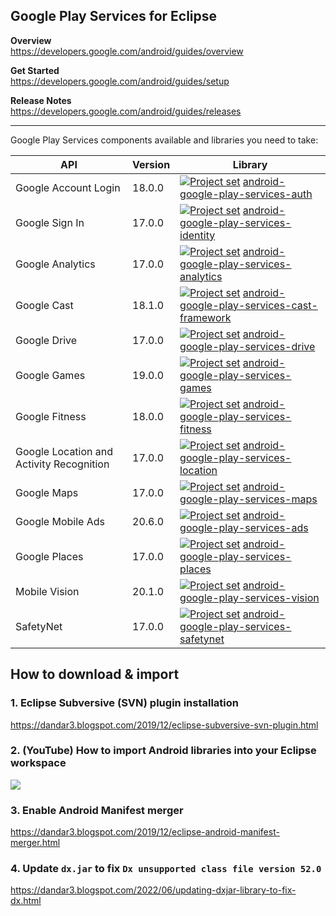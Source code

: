 ## Google Play Services for Eclipse

**Overview**<br/>
https://developers.google.com/android/guides/overview

**Get Started**<br/>
https://developers.google.com/android/guides/setup

**Release Notes**<br/>
https://developers.google.com/android/guides/releases

---

Google Play Services components available and libraries you need to take:

| API                                       | Version | Library |
| ---                                       | ---     | ---     |
| Google Account Login                      | 18.0.0  | [<img src="https://bit.ly/3qHag0x" title="Project set" align="top" />](https://raw.githubusercontent.com/dandar3/android-google-play-services-auth/18.0.0/.projectset)             [android-google-play-services-auth](https://github.com/dandar3/android-google-play-services-auth/tree/18.0.0)                       |
| Google Sign In                            | 17.0.0  | [<img src="https://bit.ly/3qHag0x" title="Project set" align="top" />](https://raw.githubusercontent.com/dandar3/android-google-play-services-identity/17.0.0/.projectset)         [android-google-play-services-identity](https://github.com/dandar3/android-google-play-services-identity/tree/17.0.0)               |
| Google Analytics                          | 17.0.0  | [<img src="https://bit.ly/3qHag0x" title="Project set" align="top" />](https://raw.githubusercontent.com/dandar3/android-google-play-services-analytics/17.0.0/.projectset)        [android-google-play-services-analytics](https://github.com/dandar3/android-google-play-services-analytics/tree/17.0.0)             |
| Google Cast                               | 18.1.0  | [<img src="https://bit.ly/3qHag0x" title="Project set" align="top" />](https://raw.githubusercontent.com/dandar3/android-google-play-services-cast-framework/18.1.0/.projectset)   [android-google-play-services-cast-framework](https://github.com/dandar3/android-google-play-services-cast-framework/tree/18.1.0)   |
| Google Drive                              | 17.0.0  | [<img src="https://bit.ly/3qHag0x" title="Project set" align="top" />](https://raw.githubusercontent.com/dandar3/android-google-play-services-drive/17.0.0/.projectset)            [android-google-play-services-drive](https://github.com/dandar3/android-google-play-services-drive/tree/17.0.0)                     |
| Google Games                              | 19.0.0  | [<img src="https://bit.ly/3qHag0x" title="Project set" align="top" />](https://raw.githubusercontent.com/dandar3/android-google-play-services-games/19.0.0/.projectset)            [android-google-play-services-games](https://github.com/dandar3/android-google-play-services-games/tree/19.0.0)                     |
| Google Fitness                            | 18.0.0  | [<img src="https://bit.ly/3qHag0x" title="Project set" align="top" />](https://raw.githubusercontent.com/dandar3/android-google-play-services-fitness/18.0.0/.projectset)          [android-google-play-services-fitness](https://github.com/dandar3/android-google-play-services-fitness/tree/18.0.0)                 |
| Google Location and Activity Recognition  | 17.0.0  | [<img src="https://bit.ly/3qHag0x" title="Project set" align="top" />](https://raw.githubusercontent.com/dandar3/android-google-play-services-location/17.0.0/.projectset)         [android-google-play-services-location](https://github.com/dandar3/android-google-play-services-location/tree/17.0.0)               |
| Google Maps                               | 17.0.0  | [<img src="https://bit.ly/3qHag0x" title="Project set" align="top" />](https://raw.githubusercontent.com/dandar3/android-google-play-services-maps/17.0.0/.projectset)             [android-google-play-services-maps](https://github.com/dandar3/android-google-play-services-maps/tree/17.0.0)                       |
| Google Mobile Ads                         | 20.6.0  | [<img src="https://bit.ly/3qHag0x" title="Project set" align="top" />](https://raw.githubusercontent.com/dandar3/android-google-play-services-ads/20.6.0/.projectset)              [android-google-play-services-ads](https://github.com/dandar3/android-google-play-services-ads/tree/20.6.0)                         |
| Google Places                             | 17.0.0  | [<img src="https://bit.ly/3qHag0x" title="Project set" align="top" />](https://raw.githubusercontent.com/dandar3/android-google-play-services-places/17.0.0/.projectset)           [android-google-play-services-places](https://github.com/dandar3/android-google-play-services-places/tree/17.0.0)                   |
| Mobile Vision                             | 20.1.0  | [<img src="https://bit.ly/3qHag0x" title="Project set" align="top" />](https://raw.githubusercontent.com/dandar3/android-google-play-services-vision/20.1.0/.projectset)           [android-google-play-services-vision](https://github.com/dandar3/android-google-play-services-vision/tree/20.1.0)                   |
| SafetyNet                                 | 17.0.0  | [<img src="https://bit.ly/3qHag0x" title="Project set" align="top" />](https://raw.githubusercontent.com/dandar3/android-google-play-services-safetynet/17.0.0/.projectset)        [android-google-play-services-safetynet](https://github.com/dandar3/android-google-play-services-safetynet/tree/17.0.0)             |

## How to download & import
 
### 1. Eclipse Subversive (SVN) plugin installation
  <a href="https://dandar3.blogspot.com/2019/12/eclipse-subversive-svn-plugin.html" target="_blank">https://dandar3.blogspot.com/2019/12/eclipse-subversive-svn-plugin.html</a>

### 2. (YouTube) How to import Android libraries into your Eclipse workspace
<a href="http://www.youtube.com/watch?v=ytRSnjp56tA" target="_blank"><img src="http://img.youtube.com/vi/ytRSnjp56tA/0.jpg" /></a>

### 3. Enable Android Manifest merger
<a href="https://dandar3.blogspot.com/2019/12/eclipse-android-manifest-merger.html" target="_blank">https://dandar3.blogspot.com/2019/12/eclipse-android-manifest-merger.html</a>

### 4. Update `dx.jar` to fix `Dx unsupported class file version 52.0`
<a href="https://dandar3.blogspot.com/2022/06/updating-dxjar-library-to-fix-dx.html" target="_blank">https://dandar3.blogspot.com/2022/06/updating-dxjar-library-to-fix-dx.html</a>